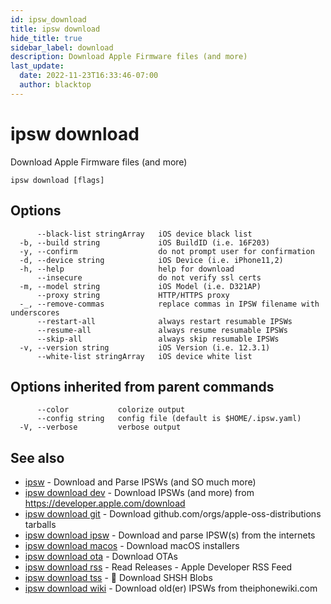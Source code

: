 ```yaml
---
id: ipsw_download
title: ipsw download
hide_title: true
sidebar_label: download
description: Download Apple Firmware files (and more)
last_update:
  date: 2022-11-23T16:33:46-07:00
  author: blacktop
---
```

# ipsw download

Download Apple Firmware files (and more)

```
ipsw download [flags]
```

## Options

```
      --black-list stringArray   iOS device black list
  -b, --build string             iOS BuildID (i.e. 16F203)
  -y, --confirm                  do not prompt user for confirmation
  -d, --device string            iOS Device (i.e. iPhone11,2)
  -h, --help                     help for download
      --insecure                 do not verify ssl certs
  -m, --model string             iOS Model (i.e. D321AP)
      --proxy string             HTTP/HTTPS proxy
  -_, --remove-commas            replace commas in IPSW filename with underscores
      --restart-all              always restart resumable IPSWs
      --resume-all               always resume resumable IPSWs
      --skip-all                 always skip resumable IPSWs
  -v, --version string           iOS Version (i.e. 12.3.1)
      --white-list stringArray   iOS device white list
```

## Options inherited from parent commands

```
      --color           colorize output
      --config string   config file (default is $HOME/.ipsw.yaml)
  -V, --verbose         verbose output
```

## See also

* [ipsw](/docs/cli/download/ipsw)	 - Download and Parse IPSWs (and SO much more)
* [ipsw download dev](/docs/cli/download/ipsw_download_dev)	 - Download IPSWs (and more) from https://developer.apple.com/download
* [ipsw download git](/docs/cli/download/ipsw_download_git)	 - Download github.com/orgs/apple-oss-distributions tarballs
* [ipsw download ipsw](/docs/cli/download/ipsw_download_ipsw)	 - Download and parse IPSW(s) from the internets
* [ipsw download macos](/docs/cli/download/ipsw_download_macos)	 - Download macOS installers
* [ipsw download ota](/docs/cli/download/ipsw_download_ota)	 - Download OTAs
* [ipsw download rss](/docs/cli/download/ipsw_download_rss)	 - Read Releases - Apple Developer RSS Feed
* [ipsw download tss](/docs/cli/download/ipsw_download_tss)	 - 🚧 Download SHSH Blobs
* [ipsw download wiki](/docs/cli/download/ipsw_download_wiki)	 - Download old(er) IPSWs from theiphonewiki.com

